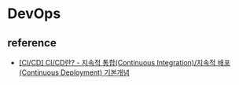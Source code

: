 # DevOps 
## reference
- [[CI/CD] CI/CD란? - 지속적 통합(Continuous Integration)/지속적 배포(Continuous Deployment) 기본개념](https://seosh817.tistory.com/104 "ci cd")  
